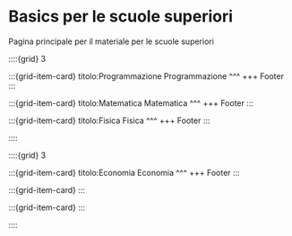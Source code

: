 # Basics per le scuole superiori

Pagina principale per il materiale per le scuole superiori

::::{grid} 3

:::{grid-item-card} titolo:Programmazione
Programmazione
^^^
+++
Footer
:::

:::{grid-item-card} titolo:Matematica
Matematica
^^^
+++
Footer
:::

:::{grid-item-card} titolo:Fisica
Fisica
^^^
+++
Footer
:::

::::

::::{grid} 3

:::{grid-item-card} titolo:Economia
Economia
^^^
+++
Footer
:::

:::{grid-item-card}
:::

:::{grid-item-card}
:::

::::


